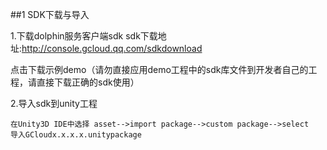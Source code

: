 ##1 SDK下载与导入

1.下载dolphin服务客户端sdk
sdk下载地址:http://console.gcloud.qq.com/sdkdownload

点击下载示例demo（请勿直接应用demo工程中的sdk库文件到开发者自己的工程，请直接下载正确的sdk使用）

2.导入sdk到unity工程

    在Unity3D IDE中选择 asset-->import package-->custom package-->select 
    导入GCloudx.x.x.x.unitypackage





